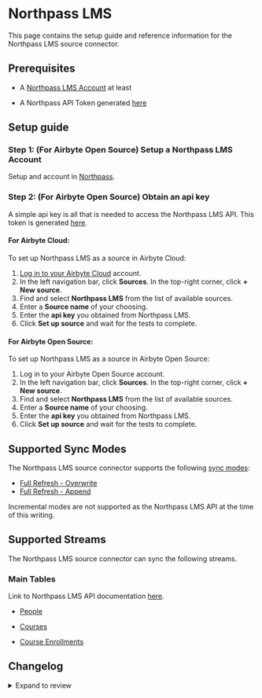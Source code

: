 # Northpass LMS

This page contains the setup guide and reference information for the Northpass LMS source connector.

## Prerequisites

- A [Northpass LMS Account](https://www.northpass.com) at least
<!-- env:oss -->
- A Northpass API Token generated [here](https://developers.northpass.com/docs/api-authentication)
  <!-- /env:oss -->

## Setup guide

<!-- env:oss -->

### Step 1: (For Airbyte Open Source) Setup a Northpass LMS Account

Setup and account in [Northpass](https://www.northpass.com/). 


### Step 2: (For Airbyte Open Source) Obtain an api key

A simple api key is all that is needed to access the Northpass LMS API. This token is generated [here](https://developers.northpass.com/docs/api-authentication).


#### For Airbyte Cloud:

To set up Northpass LMS as a source in Airbyte Cloud:

1. [Log in to your Airbyte Cloud](https://cloud.airbyte.com/workspaces) account.
2. In the left navigation bar, click **Sources**. In the top-right corner, click **+ New source**.
3. Find and select **Northpass LMS** from the list of available sources.
4. Enter a **Source name** of your choosing.
5. Enter the **api key** you obtained from Northpass LMS.
6. Click **Set up source** and wait for the tests to complete.

<!-- /env:cloud -->

<!-- env:oss -->

#### For Airbyte Open Source:

To set up Northpass LMS as a source in Airbyte Open Source:

1. Log in to your Airbyte Open Source account.
2. In the left navigation bar, click **Sources**. In the top-right corner, click **+ New source**.
3. Find and select **Northpass LMS** from the list of available sources.
4. Enter a **Source name** of your choosing.
5. Enter the **api key** you obtained from Northpass LMS.
6. Click **Set up source** and wait for the tests to complete.

<!-- /env:oss -->

## Supported Sync Modes

The Northpass LMS source connector supports the following [sync modes](https://docs.airbyte.com/cloud/core-concepts#connection-sync-modes):

- [Full Refresh - Overwrite](https://docs.airbyte.com/understanding-airbyte/connections/full-refresh-overwrite/)
- [Full Refresh - Append](https://docs.airbyte.com/understanding-airbyte/connections/full-refresh-append)

Incremental modes are not supported as the Northpass LMS API at the time of this writing.

## Supported Streams

The Northpass LMS source connector can sync the following streams.

### Main Tables

Link to Northpass LMS API documentation [here](https://developers.northpass.com/docs/).

- [People](https://developers.northpass.com/reference/get_v2-people)

- [Courses](https://developers.northpass.com/reference/get_v2-courses)

- [Course Enrollments](https://developers.northpass.com/reference/get_v2-courses-course-uuid-enrollments)

## Changelog

<details>
  <summary>Expand to review</summary>

| Version  | Date       | Pull Request                                             | Subject                                                                                                                              |
|:---------|:-----------|:---------------------------------------------------------|:-------------------------------------------------------------------------------------------------------------------------------------|
| 0.2.16 | 2025-03-01 | [54763](https://github.com/airbytehq/airbyte/pull/54763) | Update dependencies |
| 0.2.15 | 2025-02-22 | [54294](https://github.com/airbytehq/airbyte/pull/54294) | Update dependencies |
| 0.2.14 | 2025-02-15 | [53799](https://github.com/airbytehq/airbyte/pull/53799) | Update dependencies |
| 0.2.13 | 2025-02-08 | [53287](https://github.com/airbytehq/airbyte/pull/53287) | Update dependencies |
| 0.2.12 | 2025-02-01 | [52768](https://github.com/airbytehq/airbyte/pull/52768) | Update dependencies |
| 0.2.11 | 2025-01-25 | [52223](https://github.com/airbytehq/airbyte/pull/52223) | Update dependencies |
| 0.2.10 | 2025-01-18 | [51832](https://github.com/airbytehq/airbyte/pull/51832) | Update dependencies |
| 0.2.9 | 2025-01-11 | [51219](https://github.com/airbytehq/airbyte/pull/51219) | Update dependencies |
| 0.2.8 | 2024-12-28 | [50606](https://github.com/airbytehq/airbyte/pull/50606) | Update dependencies |
| 0.2.7 | 2024-12-21 | [50125](https://github.com/airbytehq/airbyte/pull/50125) | Update dependencies |
| 0.2.6 | 2024-12-14 | [49625](https://github.com/airbytehq/airbyte/pull/49625) | Update dependencies |
| 0.2.5 | 2024-12-12 | [49221](https://github.com/airbytehq/airbyte/pull/49221) | Update dependencies |
| 0.2.4 | 2024-12-11 | [48907](https://github.com/airbytehq/airbyte/pull/48907) | Starting with this version, the Docker image is now rootless. Please note that this and future versions will not be compatible with Airbyte versions earlier than 0.64 |
| 0.2.3 | 2024-11-04 | [48257](https://github.com/airbytehq/airbyte/pull/48257) | Update dependencies |
| 0.2.2 | 2024-10-29 | [47863](https://github.com/airbytehq/airbyte/pull/47863) | Update dependencies |
| 0.2.1 | 2024-10-28 | [47520](https://github.com/airbytehq/airbyte/pull/47520) | Update dependencies |
| 0.2.0 | 2024-08-26 | [44771](https://github.com/airbytehq/airbyte/pull/44771) | Refactor connector to manifest-only format |
| 0.1.4 | 2024-08-24 | [44684](https://github.com/airbytehq/airbyte/pull/44684) | Update dependencies |
| 0.1.3 | 2024-08-17 | [44231](https://github.com/airbytehq/airbyte/pull/44231) | Update dependencies |
| 0.1.2 | 2024-08-12 | [43867](https://github.com/airbytehq/airbyte/pull/43867) | Update dependencies |
| 0.1.1 | 2024-08-10 | [43484](https://github.com/airbytehq/airbyte/pull/43484) | Update dependencies |
| 0.1.0 | 2024-08-06 | [43319](https://github.com/airbytehq/airbyte/pull/43319) | New Source: Northpass LMS |
</details>
